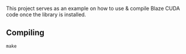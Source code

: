 This project serves as an example on how to use & compile Blaze CUDA code once the library is installed.

## Compiling

`make`
